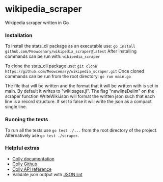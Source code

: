 # wikipedia_scraper
Wikipedia scraper written in Go

### Installation
To install the stats_cli package as an executable use:
    `go install github.com/Meowcenary/wikipedia_scraper@latest`
After installing commands can be run with:
    `wikipedia_scraper`

To clone the stats_cli package use:
    `git clone https://github.com/Meowcenary/wikipedia_scraper.git`
Once cloned commands can be run from the root directory:
    `go run main.go`

The file that will be written and the format that it will be written with is set
in main. By default it writes to "wikipages.jl". The flag "newlineDelim" on the
scraper function WriteWikiJson will format the written json such that each line
is a record structure. If set to false it will write the json as a compact
single line.

### Running the tests
To run all the tests use `go test ./...` from the root directory of the project.
Alternatively use `go test ./scraper`.

### Helpful extras
- [Colly documentation](https://go-colly.org/)
- [Colly Github](https://github.com/gocolly/colly/tree/master)
- [Colly API reference](https://pkg.go.dev/github.com/gocolly/colly?utm_source=godoc)
- Validate json output with [JSON lint](https://jsonlint.com/)
